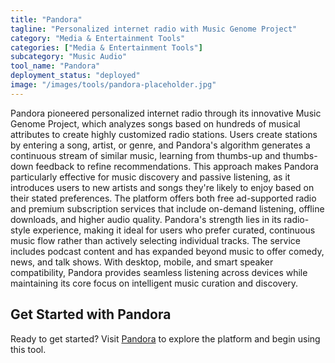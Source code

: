 ```yaml
---
title: "Pandora"
tagline: "Personalized internet radio with Music Genome Project"
category: "Media & Entertainment Tools"
categories: ["Media & Entertainment Tools"]
subcategory: "Music Audio"
tool_name: "Pandora"
deployment_status: "deployed"
image: "/images/tools/pandora-placeholder.jpg"
---
```

Pandora pioneered personalized internet radio through its innovative Music Genome Project, which analyzes songs based on hundreds of musical attributes to create highly customized radio stations. Users create stations by entering a song, artist, or genre, and Pandora's algorithm generates a continuous stream of similar music, learning from thumbs-up and thumbs-down feedback to refine recommendations. This approach makes Pandora particularly effective for music discovery and passive listening, as it introduces users to new artists and songs they're likely to enjoy based on their stated preferences. The platform offers both free ad-supported radio and premium subscription services that include on-demand listening, offline downloads, and higher audio quality. Pandora's strength lies in its radio-style experience, making it ideal for users who prefer curated, continuous music flow rather than actively selecting individual tracks. The service includes podcast content and has expanded beyond music to offer comedy, news, and talk shows. With desktop, mobile, and smart speaker compatibility, Pandora provides seamless listening across devices while maintaining its core focus on intelligent music curation and discovery.
## Get Started with Pandora

Ready to get started? Visit [Pandora](https://pandora.com) to explore the platform and begin using this tool.
